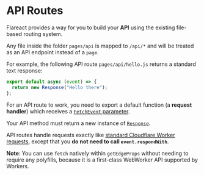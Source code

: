 # API Routes

Flareact provides a way for you to build your **API** using the existing file-based routing system.

Any file inside the folder `pages/api` is mapped to `/api/*` and will be treated as an API endpoint instead of a `page`.

For example, the following API route `pages/api/hello.js` returns a standard text response:

```js
export default async (event) => {
  return new Response("Hello there");
};
```

For an API route to work, you need to export a default function (a **request handler**) which receives a [`FetchEvent` parameter](https://developers.cloudflare.com/workers/reference/apis/fetch-event).

Your API method must return a new instance of [`Response`](https://developers.cloudflare.com/workers/reference/apis/response/).

API routes handle requests exactly like [standard Cloudflare Worker requests](https://developers.cloudflare.com/workers/about/how-it-works/), except that you **do not need to call `event.respondWith`**.

**Note**: You can use `fetch` natively within `getEdgeProps` without needing to require any polyfills, because it is a first-class WebWorker API supported by Workers.
